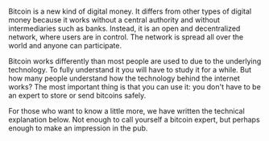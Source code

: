 # 
Bitcoin is a new kind of digital money. It differs from other types of digital money because it works without a central authority and without intermediaries such as banks. Instead, it is an open and decentralized network, where users are in control. The network is spread all over the world and anyone can participate.
  
Bitcoin works differently than most people are used to due to the underlying technology. To fully understand it you will have to study it for a while. But how many people understand how the technology behind the internet works? The most important thing is that you can use it: you don't have to be an expert to store or send bitcoins safely.

For those who want to know a little more, we have written the technical explanation below. Not enough to call yourself a bitcoin expert, but perhaps enough to make an impression in the pub.


